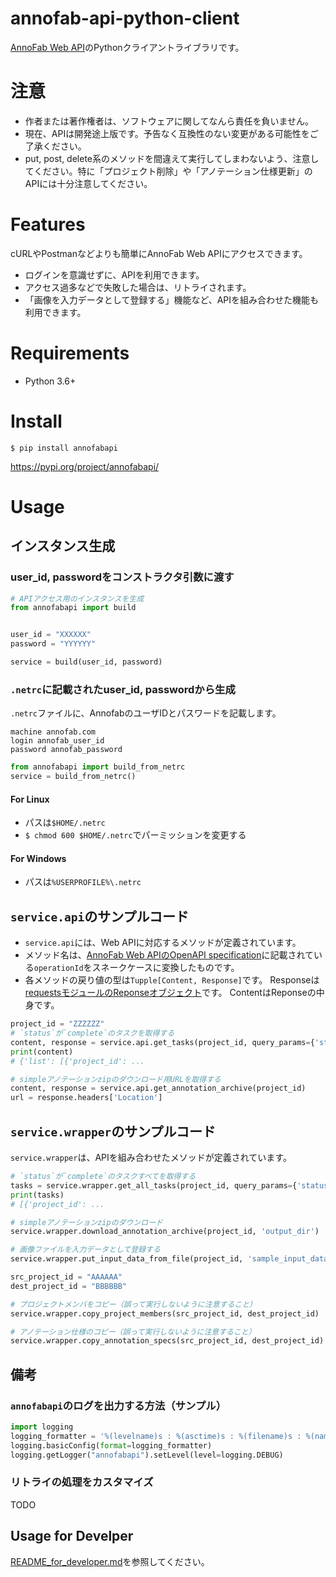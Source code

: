 # annofab-api-python-client
[AnnoFab Web API](https://annofab.com/docs/api/)のPythonクライアントライブラリです。


# 注意
* 作者または著作権者は、ソフトウェアに関してなんら責任を負いません。
* 現在、APIは開発途上版です。予告なく互換性のない変更がある可能性をご了承ください。
* put, post, delete系のメソッドを間違えて実行してしまわないよう、注意してください。特に「プロジェクト削除」や「アノテーション仕様更新」のAPIには十分注意してください。
 


# Features
cURLやPostmanなどよりも簡単にAnnoFab Web APIにアクセスできます。

* ログインを意識せずに、APIを利用できます。
* アクセス過多などで失敗した場合は、リトライされます。
* 「画像を入力データとして登録する」機能など、APIを組み合わせた機能も利用できます。



# Requirements
* Python 3.6+

# Install

```
$ pip install annofabapi
```

https://pypi.org/project/annofabapi/

# Usage

## インスタンス生成

### user_id, passwordをコンストラクタ引数に渡す

```python
# APIアクセス用のインスタンスを生成
from annofabapi import build


user_id = "XXXXXX"
password = "YYYYYY"

service = build(user_id, password)
```

### `.netrc`に記載されたuser_id, passwordから生成
`.netrc`ファイルに、AnnofabのユーザIDとパスワードを記載します。

```plain:.netrc
machine annofab.com
login annofab_user_id
password annofab_password
```

```python
from annofabapi import build_from_netrc
service = build_from_netrc()
```


#### For Linux
* パスは`$HOME/.netrc`
* `$ chmod 600 $HOME/.netrc`でパーミッションを変更する



#### For Windows
* パスは`%USERPROFILE%\.netrc`


## `service.api`のサンプルコード

* `service.api`には、Web APIに対応するメソッドが定義されています。
* メソッド名は、[AnnoFab Web APIのOpenAPI specification](https://annofab.com/docs/api/swagger.yaml)に記載されている`operationId`をスネークケースに変換したものです。
* 各メソッドの戻り値の型は`Tupple[Content, Response]`です。
Responseは[requestsモジュールのReponseオブジェクト](https://2.python-requests.org/en/master/api/#requests.Response)です。
ContentはReponseの中身です。

```python
project_id = "ZZZZZZ"
# `status`が`complete`のタスクを取得する
content, response = service.api.get_tasks(project_id, query_params={'status': 'complete'})
print(content)
# {'list': [{'project_id': ...

# simpleアノテーションzipのダウンロード用URLを取得する
content, response = service.api.get_annotation_archive(project_id)
url = response.headers['Location']
```

## `service.wrapper`のサンプルコード

`service.wrapper`は、APIを組み合わせたメソッドが定義されています。


```python
# `status`が`complete`のタスクすべてを取得する
tasks = service.wrapper.get_all_tasks(project_id, query_params={'status': 'complete'})
print(tasks)
# [{'project_id': ...

# simpleアノテーションzipのダウンロード
service.wrapper.download_annotation_archive(project_id, 'output_dir')

# 画像ファイルを入力データとして登録する
service.wrapper.put_input_data_from_file(project_id, 'sample_input_data_id', f'sample.png')

src_project_id = "AAAAAA"
dest_project_id = "BBBBBB"

# プロジェクトメンバをコピー（誤って実行しないように注意すること）
service.wrapper.copy_project_members(src_project_id, dest_project_id)

# アノテーション仕様のコピー（誤って実行しないように注意すること）
service.wrapper.copy_annotation_specs(src_project_id, dest_project_id)
```

## 備考

### `annofabapi`のログを出力する方法（サンプル）

```python
import logging
logging_formatter = '%(levelname)s : %(asctime)s : %(filename)s : %(name)s : %(funcName)s : %(message)s'
logging.basicConfig(format=logging_formatter)
logging.getLogger("annofabapi").setLevel(level=logging.DEBUG)
```

### リトライの処理をカスタマイズ
TODO


## Usage for Develper
[README_for_developer.md](README_for_developer.md)を参照してください。
